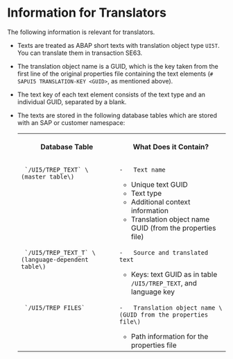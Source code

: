 <!-- loio17d242da9f0a4b36a37d6d49acf4fe5f -->

# Information for Translators

The following information is relevant for translators.

-   Texts are treated as ABAP short texts with translation object type `UI5T`. You can translate them in transaction SE63.
-   The translation object name is a GUID, which is the key taken from the first line of the original properties file containing the text elements \(`# SAPUI5 TRANSLATION-KEY <GUID>`, as mentioned above\).
-   The text key of each text element consists of the text type and an individual GUID, separated by a blank.
-   The texts are stored in the following database tables which are stored with an SAP or customer namespace:


    <table>
    <tr>
    <th valign="top">

    Database Table


    
    </th>
    <th valign="top">

    What Does it Contain?


    
    </th>
    </tr>
    <tr>
    <td valign="top">
    
         `/UI5/TREP_TEXT` \(master table\)


    
    </td>
    <td valign="top">
    
        -   Text name
    -   Unique text GUID
    -   Text type
    -   Additional context information
    -   Translation object name GUID \(from the properties file\)


    
    </td>
    </tr>
    <tr>
    <td valign="top">
    
         `/UI5/TREP_TEXT_T` \(language-dependent table\)


    
    </td>
    <td valign="top">
    
        -   Source and translated text
    -   Keys: text GUID as in table `/UI5/TREP_TEXT`, and language key


    
    </td>
    </tr>
    <tr>
    <td valign="top">
    
         `/UI5/TREP_FILES` 


    
    </td>
    <td valign="top">
    
        -   Translation object name \(GUID from the properties file\)
    -   Path information for the properties file



    
    </td>
    </tr>
    </table>
    

